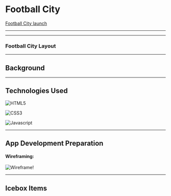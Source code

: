 # Football City
[Football City launch]()

***

***

### Football City Layout

***

## Background


***
## Technologies Used
![HTML5](https://img.shields.io/badge/HTML5-E34F26?style=for-the-badge&logo=html5&logoColor=white)

![CSS3](https://img.shields.io/badge/CSS3-1572B6?style=for-the-badge&logo=css3&logoColor=white)

![Javascript](https://img.shields.io/badge/JavaScript-F7DF1E?style=for-the-badge&logo=javascript&logoColor=black)

***

## App Development Preparation

#### Wireframing:

![Wireframe!](/assets/connect-four-wireframe.png "Wireframe")

***

## Icebox Items